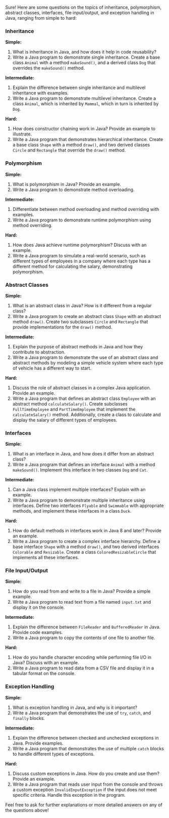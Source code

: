 ﻿
Sure! Here are some questions on the topics of inheritance, polymorphism, abstract classes, interfaces, file input/output, and exception handling in Java, ranging from simple to hard:

### Inheritance

**Simple:**
1. What is inheritance in Java, and how does it help in code reusability?
2. Write a Java program to demonstrate single inheritance. Create a base class `Animal` with a method `makeSound()`, and a derived class `Dog` that overrides the `makeSound()` method.

**Intermediate:**
1. Explain the difference between single inheritance and multilevel inheritance with examples.
2. Write a Java program to demonstrate multilevel inheritance. Create a class `Animal`, which is inherited by `Mammal`, which in turn is inherited by `Dog`.

**Hard:**
1. How does constructor chaining work in Java? Provide an example to illustrate.
2. Write a Java program that demonstrates hierarchical inheritance. Create a base class `Shape` with a method `draw()`, and two derived classes `Circle` and `Rectangle` that override the `draw()` method.

### Polymorphism

**Simple:**
1. What is polymorphism in Java? Provide an example.
2. Write a Java program to demonstrate method overloading.

**Intermediate:**
1. Differentiate between method overloading and method overriding with examples.
2. Write a Java program to demonstrate runtime polymorphism using method overriding.

**Hard:**
1. How does Java achieve runtime polymorphism? Discuss with an example.
2. Write a Java program to simulate a real-world scenario, such as different types of employees in a company where each type has a different method for calculating the salary, demonstrating polymorphism.

### Abstract Classes

**Simple:**
1. What is an abstract class in Java? How is it different from a regular class?
2. Write a Java program to create an abstract class `Shape` with an abstract method `draw()`. Create two subclasses `Circle` and `Rectangle` that provide implementations for the `draw()` method.

**Intermediate:**
1. Explain the purpose of abstract methods in Java and how they contribute to abstraction.
2. Write a Java program to demonstrate the use of an abstract class and abstract methods by modeling a simple vehicle system where each type of vehicle has a different way to start.

**Hard:**
1. Discuss the role of abstract classes in a complex Java application. Provide an example.
2. Write a Java program that defines an abstract class `Employee` with an abstract method `calculateSalary()`. Create subclasses `FullTimeEmployee` and `PartTimeEmployee` that implement the `calculateSalary()` method. Additionally, create a class to calculate and display the salary of different types of employees.

### Interfaces

**Simple:**
1. What is an interface in Java, and how does it differ from an abstract class?
2. Write a Java program that defines an interface `Animal` with a method `makeSound()`. Implement this interface in two classes `Dog` and `Cat`.

**Intermediate:**
1. Can a Java class implement multiple interfaces? Explain with an example.
2. Write a Java program to demonstrate multiple inheritance using interfaces. Define two interfaces `Flyable` and `Swimmable` with appropriate methods, and implement these interfaces in a class `Duck`.

**Hard:**
1. How do default methods in interfaces work in Java 8 and later? Provide an example.
2. Write a Java program to create a complex interface hierarchy. Define a base interface `Shape` with a method `draw()`, and two derived interfaces `Colorable` and `Resizable`. Create a class `ColoredResizableCircle` that implements all these interfaces.

### File Input/Output

**Simple:**
1. How do you read from and write to a file in Java? Provide a simple example.
2. Write a Java program to read text from a file named `input.txt` and display it on the console.

**Intermediate:**
1. Explain the difference between `FileReader` and `BufferedReader` in Java. Provide code examples.
2. Write a Java program to copy the contents of one file to another file.

**Hard:**
1. How do you handle character encoding while performing file I/O in Java? Discuss with an example.
2. Write a Java program to read data from a CSV file and display it in a tabular format on the console.

### Exception Handling

**Simple:**
1. What is exception handling in Java, and why is it important?
2. Write a Java program that demonstrates the use of `try`, `catch`, and `finally` blocks.

**Intermediate:**
1. Explain the difference between checked and unchecked exceptions in Java. Provide examples.
2. Write a Java program that demonstrates the use of multiple `catch` blocks to handle different types of exceptions.

**Hard:**
1. Discuss custom exceptions in Java. How do you create and use them? Provide an example.
2. Write a Java program that reads user input from the console and throws a custom exception `InvalidInputException` if the input does not meet specific criteria. Handle this exception in the program.

Feel free to ask for further explanations or more detailed answers on any of the questions above!
